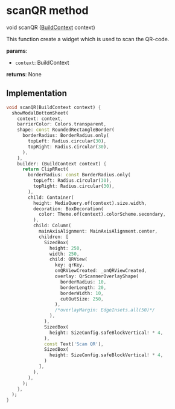 


# scanQR method








void scanQR
([BuildContext](https://api.flutter.dev/flutter/widgets/BuildContext-class.html) context)





<p>This function create a widget which is used to scan the QR-code.</p>
<p><strong>params</strong>:</p>
<ul>
<li><code>context</code>: BuildContext</li>
</ul>
<p><strong>returns</strong>:
  None</p>



## Implementation

```dart
void scanQR(BuildContext context) {
  showModalBottomSheet(
    context: context,
    barrierColor: Colors.transparent,
    shape: const RoundedRectangleBorder(
      borderRadius: BorderRadius.only(
        topLeft: Radius.circular(30),
        topRight: Radius.circular(30),
      ),
    ),
    builder: (BuildContext context) {
      return ClipRRect(
        borderRadius: const BorderRadius.only(
          topLeft: Radius.circular(30),
          topRight: Radius.circular(30),
        ),
        child: Container(
          height: MediaQuery.of(context).size.width,
          decoration: BoxDecoration(
            color: Theme.of(context).colorScheme.secondary,
          ),
          child: Column(
            mainAxisAlignment: MainAxisAlignment.center,
            children: [
              SizedBox(
                height: 250,
                width: 250,
                child: QRView(
                  key: qrKey,
                  onQRViewCreated: _onQRViewCreated,
                  overlay: QrScannerOverlayShape(
                    borderRadius: 10,
                    borderLength: 20,
                    borderWidth: 10,
                    cutOutSize: 250,
                  ),
                  /*overlayMargin: EdgeInsets.all(50)*/
                ),
              ),
              SizedBox(
                height: SizeConfig.safeBlockVertical! * 4,
              ),
              const Text('Scan QR'),
              SizedBox(
                height: SizeConfig.safeBlockVertical! * 4,
              )
            ],
          ),
        ),
      );
    },
  );
}
```







